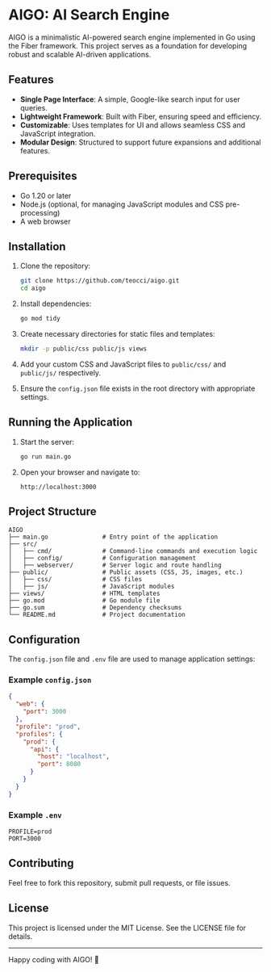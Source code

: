 # AIGO: AI Search Engine

AIGO is a minimalistic AI-powered search engine implemented in Go using the Fiber framework. This project serves as a foundation for developing robust and scalable AI-driven applications.

## Features
- **Single Page Interface**: A simple, Google-like search input for user queries.
- **Lightweight Framework**: Built with Fiber, ensuring speed and efficiency.
- **Customizable**: Uses templates for UI and allows seamless CSS and JavaScript integration.
- **Modular Design**: Structured to support future expansions and additional features.

## Prerequisites
- Go 1.20 or later
- Node.js (optional, for managing JavaScript modules and CSS pre-processing)
- A web browser

## Installation

1. Clone the repository:
   ```bash
   git clone https://github.com/teocci/aigo.git
   cd aigo
   ```

2. Install dependencies:
   ```bash
   go mod tidy
   ```

3. Create necessary directories for static files and templates:
   ```bash
   mkdir -p public/css public/js views
   ```

4. Add your custom CSS and JavaScript files to `public/css/` and `public/js/` respectively.

5. Ensure the `config.json` file exists in the root directory with appropriate settings.

## Running the Application

1. Start the server:
   ```bash
   go run main.go
   ```

2. Open your browser and navigate to:
   ```
   http://localhost:3000
   ```

## Project Structure
```
AIGO
├── main.go               # Entry point of the application
├── src/
│   ├── cmd/              # Command-line commands and execution logic
│   ├── config/           # Configuration management
│   ├── webserver/        # Server logic and route handling
├── public/               # Public assets (CSS, JS, images, etc.)
│   ├── css/              # CSS files
│   ├── js/               # JavaScript modules
├── views/                # HTML templates
├── go.mod                # Go module file
├── go.sum                # Dependency checksums
└── README.md             # Project documentation
```

## Configuration
The `config.json` file and `.env` file are used to manage application settings:

### Example `config.json`
```json
{
  "web": {
    "port": 3000
  },
  "profile": "prod",
  "profiles": {
    "prod": {
      "api": {
        "host": "localhost",
        "port": 8080
      }
    }
  }
}
```

### Example `.env`
```env
PROFILE=prod
PORT=3000
```

## Contributing
Feel free to fork this repository, submit pull requests, or file issues.

## License
This project is licensed under the MIT License. See the LICENSE file for details.

---

Happy coding with AIGO! 🚀

